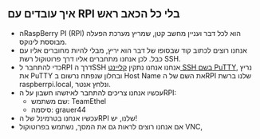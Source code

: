 ## איך עובדים עם RPI בלי כל הכאב ראש ##
 - הRaspBerry PI (RPI) הוא לכל דבר ועניין מחשב קטן, שמריץ מערכת הפעלה מבוססת לינוקס.
 - אנחנו רוצים לכתוב קוד שבסופו של דבר הוא יריץ, מבלי להיות מחוברים אליו עם כבל. לכן אנחנו מתחברים אליו דרך פרוטוקול רשת SSH.
 - כדי להתחבר לRPI דרך הSSH אנחנו  אנחנו נתקין [קליינט SSH בשם PuTTY](https://www.putty.org/), נריץ את PuTTY ובחלון שנפתח נרשום ב Host Name את השם של הRPI שלנו ברשת raspberrpi.local, ונלחץ אנטר.
 - עכשיו אנחנו צריכים להתחבר לאיזשהו חשבון על הRPI:
   - שם משתמש: TeamEthel
   - סיסמה: grauer44 
 - עכשיו אנחנו בטרמינל של הRPI שלנו, יש!
 - אם אנחנו רוצים לראות גם את המסך, נשתמש בפרוטוקול VNC, 
